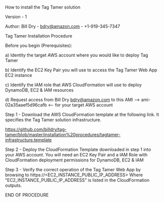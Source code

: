 How to install the Tag Tamer solution

Version - 1

Author: Bill Dry - bdry@amazon.com - +1-919-345-7347

Tag Tamer Installation Procedure

Before you begin (Prerequisites):

a) Identity the target AWS account where you would like to deploy Tag Tamer

b) Identify the EC2 Key Pair you will use to access the Tag Tamer Web App EC2 instance

c) Identify the IAM role that AWS CloudFormation will use to deploy DynamoDB, EC2 & IAM resources

d) Request access from Bill Dry bdry@amazon.com to this AMI --> ami-02a35aaef5d96cafb <-- for your target AWS account

Step 1 - Download the AWS CloudFormation template at the following link.  It specifies the Tag Tamer solution infrastructure.

https://github.com/billdry/tag-tamer/blob/master/installation%20procedures/tagtamer-infrastructure.template

Step 2 - Deploy the CloudFormation Template downloaded in step 1 into your AWS account.  You will need an EC2 Key Pair and a IAM Role with CloudFormation deployment permissions for DynamoDB, EC2 & IAM

Step 3 - Verify the correct operation of the Tag Tamer Web App by browsing to https://<EC2_INSTANCE_PUBLIC_IP_ADDRESS> Where "EC2_INSTANCE_PUBLIC_IP_ADDRESS" is listed in the CloudFormation outputs.

END OF PROCEDURE
